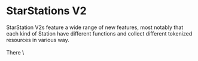 # StarStations V2

StarStation V2s feature a wide range of new features, most notably that each kind of Station have different functions and collect different tokenized resources in various way. \
\
There \
